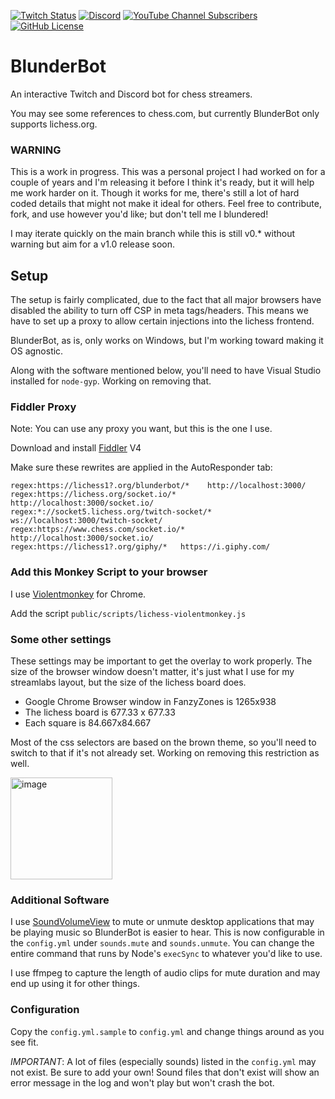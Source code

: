 [![Twitch Status](https://img.shields.io/twitch/status/NateBrady23)](https://twitch.tv/NateBrady23)
[![Discord](https://img.shields.io/discord/833463969027981332?label=Discord&logo=discord&style=flat)](https://discord.gg/MfsRvaMeqU)
[![YouTube Channel Subscribers](https://img.shields.io/youtube/channel/subscribers/UCNmr4iM5RfHc8L_DfIIb_ow)](https://youtube.com/@natebrady)
[![GitHub License](https://img.shields.io/github/license/NateBrady23/blunderbot)](https://github.com/NateBrady23/blunderbot/blob/main/LICENSE)

# BlunderBot

An interactive Twitch and Discord bot for chess streamers.

You may see some references to chess.com, but currently BlunderBot only supports lichess.org.

### WARNING

This is a work in progress. This was a personal project I had worked on for a couple of years and I'm releasing it before I think it's ready, but it will help me work harder on it. Though it works for me, there's still a lot of hard coded details that might not make it ideal for others. Feel free to contribute, fork, and use however you'd like; but don't tell me I blundered!

I may iterate quickly on the main branch while this is still v0.* without warning but aim for a v1.0 release soon.

## Setup

The setup is fairly complicated, due to the fact that all major browsers have disabled the ability to turn off CSP in meta tags/headers. This means we have to set up a proxy to allow certain injections into the lichess frontend.

BlunderBot, as is, only works on Windows, but I'm working toward making it OS agnostic.

Along with the software mentioned below, you'll need to have Visual Studio installed for `node-gyp`. Working on removing that.

### Fiddler Proxy

Note: You can use any proxy you want, but this is the one I use.

Download and install [Fiddler](https://www.telerik.com/download/fiddler) V4

Make sure these rewrites are applied in the AutoResponder tab:

```
regex:https://lichess1?.org/blunderbot/*	http://localhost:3000/
regex:https://lichess.org/socket.io/*	http://localhost:3000/socket.io/
regex:*://socket5.lichess.org/twitch-socket/*	ws://localhost:3000/twitch-socket/
regex:https://www.chess.com/socket.io/*	http://localhost:3000/socket.io/
regex:https://lichess1?.org/giphy/*   https://i.giphy.com/
```

### Add this Monkey Script to your browser

I use [Violentmonkey](https://chromewebstore.google.com/detail/violentmonkey/jinjaccalgkegednnccohejagnlnfdag?pli=1) for Chrome. 

Add the script `public/scripts/lichess-violentmonkey.js`


### Some other settings

These settings may be important to get the overlay to work properly. The size of the browser window doesn't matter, it's just what I use for my streamlabs layout, but the size of the lichess board does.

 - Google Chrome Browser window in FanzyZones is 1265x938
 - The lichess board is 677.33 x 677.33
 - Each square is 84.667x84.667

Most of the css selectors are based on the brown theme, so you'll need to switch to that if it's not already set. Working on removing this restriction as well.

<img width="163" alt="image" src="https://github.com/NateBrady23/blunderbot/assets/1304934/7a712ef0-4654-425c-b37e-4dddb1de64e2">

### Additional Software

I use [SoundVolumeView](https://www.nirsoft.net/utils/sound_volume_view.html) to mute or unmute desktop applications that may be playing music so BlunderBot is easier to hear. This is now configurable in the `config.yml` under `sounds.mute` and `sounds.unmute`. You can change the entire command that runs by Node's `execSync` to whatever you'd like to use.

I use ffmpeg to capture the length of audio clips for mute duration and may end up using it for other things.

### Configuration

Copy the `config.yml.sample` to `config.yml` and change things around as you see fit.

*IMPORTANT*: A lot of files (especially sounds) listed in the `config.yml` may not exist. Be sure to add your own! Sound files that don't exist will show an error message in the log and won't play but won't crash the bot.
